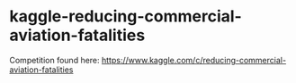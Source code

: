 # kaggle-reducing-commercial-aviation-fatalities
Competition found here: https://www.kaggle.com/c/reducing-commercial-aviation-fatalities
